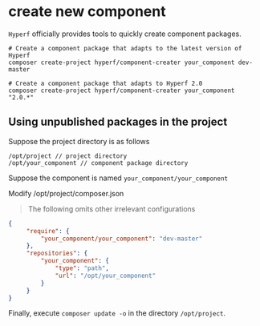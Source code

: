 # create new component

`Hyperf` officially provides tools to quickly create component packages.

```
# Create a component package that adapts to the latest version of Hyperf
composer create-project hyperf/component-creater your_component dev-master

# Create a component package that adapts to Hyperf 2.0
composer create-project hyperf/component-creater your_component "2.0.*"
```

## Using unpublished packages in the project

Suppose the project directory is as follows

```
/opt/project // project directory
/opt/your_component // component package directory
```

Suppose the component is named `your_component/your_component`

Modify /opt/project/composer.json

> The following omits other irrelevant configurations

```json
{
     "require": {
         "your_component/your_component": "dev-master"
     },
     "repositories": {
         "your_component": {
             "type": "path",
             "url": "/opt/your_component"
         }
     }
}
```

Finally, execute `composer update -o` in the directory `/opt/project`.